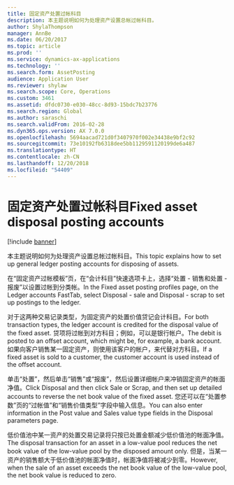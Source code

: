 ```yaml
---
title: 固定资产处置过帐科目
description: 本主题说明如何为处理资产设置总帐过帐科目。
author: ShylaThompson
manager: AnnBe
ms.date: 06/20/2017
ms.topic: article
ms.prod: ''
ms.service: dynamics-ax-applications
ms.technology: ''
ms.search.form: AssetPosting
audience: Application User
ms.reviewer: shylaw
ms.search.scope: Core, Operations
ms.custom: 3461
ms.assetid: dfdc0730-e030-48cc-8d93-15bdc7b23776
ms.search.region: Global
ms.author: saraschi
ms.search.validFrom: 2016-02-28
ms.dyn365.ops.version: AX 7.0.0
ms.openlocfilehash: 5694aacad721d0f3407970f002e34438e9bf2c92
ms.sourcegitcommit: 73e10192fb6318dee5bb1129591120199de6a487
ms.translationtype: HT
ms.contentlocale: zh-CN
ms.lasthandoff: 12/20/2018
ms.locfileid: "54409"
---
```

# <a name="fixed-asset-disposal-posting-accounts"></a><span data-ttu-id="ee9c5-103">固定资产处置过帐科目</span><span class="sxs-lookup"><span data-stu-id="ee9c5-103">Fixed asset disposal posting accounts</span></span>

[!include [banner](../includes/banner.md)]

<span data-ttu-id="ee9c5-104">本主题说明如何为处理资产设置总帐过帐科目。</span><span class="sxs-lookup"><span data-stu-id="ee9c5-104">This topic explains how to set up general ledger posting accounts for disposing of assets.</span></span>

<span data-ttu-id="ee9c5-105">在“固定资产过帐模板”页，在“会计科目”快速选项卡上，选择“处置 - 销售和处置 - 报废”以设置过帐到分类帐。</span><span class="sxs-lookup"><span data-stu-id="ee9c5-105">In the Fixed asset posting profiles page, on the Ledger accounts FastTab, select Disposal - sale and Disposal - scrap to set up postings to the ledger.</span></span>

<span data-ttu-id="ee9c5-106">对于这两种交易记录类型，为固定资产的处置价值贷记会计科目。</span><span class="sxs-lookup"><span data-stu-id="ee9c5-106">For both transaction types, the ledger account is credited for the disposal value of the fixed asset.</span></span> <span data-ttu-id="ee9c5-107">贷项将过帐到对方科目；例如，可以是银行帐户。</span><span class="sxs-lookup"><span data-stu-id="ee9c5-107">The debit is posted to an offset account, which might be, for example, a bank account.</span></span> <span data-ttu-id="ee9c5-108">如果向客户销售某一固定资产，则使用该客户的帐户，来代替对方科目。</span><span class="sxs-lookup"><span data-stu-id="ee9c5-108">If a fixed asset is sold to a customer, the customer account is used instead of the offset account.</span></span>

<span data-ttu-id="ee9c5-109">单击“处置”，然后单击“销售”或“报废”，然后设置详细帐户来冲销固定资产的帐面净值。</span><span class="sxs-lookup"><span data-stu-id="ee9c5-109">Click Disposal and then click Sale or Scrap, and then set up detailed accounts to reverse the net book value of the fixed asset.</span></span> <span data-ttu-id="ee9c5-110">您还可以在“处置参数”页的“过帐值”和“销售价值类型”字段中输入信息。</span><span class="sxs-lookup"><span data-stu-id="ee9c5-110">You can also enter information in the Post value and Sales value type fields in the Disposal parameters page.</span></span> 

<span data-ttu-id="ee9c5-111">低价值池中某一资产的处置交易记录将只按已处置金额减少低价值池的帐面净值。</span><span class="sxs-lookup"><span data-stu-id="ee9c5-111">The disposal transaction for an asset in a low-value pool reduces the net book value of the low-value pool by the disposed amount only.</span></span> <span data-ttu-id="ee9c5-112">但是，当某一资产的销售额大于低价值池的帐面净值时，帐面净值将被减少到零。</span><span class="sxs-lookup"><span data-stu-id="ee9c5-112">However, when the sale of an asset exceeds the net book value of the low-value pool, the net book value is reduced to zero.</span></span>






